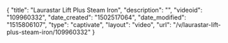 {
    "title": "Laurastar Lift Plus Steam Iron",
    "description": "",
    "videoid": "109960332",
    "date_created": "1502517064",
    "date_modified": "1515806107",
    "type": "captivate",
    "layout": "video",
    "url": "\/v\/laurastar-lift-plus-steam-iron\/109960332"
}